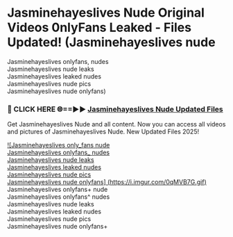 # Jasminehayeslives Nude Original Videos 0nlyFans Leaked - Files Updated! (Jasminehayeslives nude<br>

Jasminehayeslives onlyfans, nudes<br>
Jasminehayeslives nude leaks<br>
Jasminehayeslives leaked nudes<br>
Jasminehayeslives nude pics<br>
Jasminehayeslives nude onlyfans)

<h3>🔴 CLICK HERE 🌐==►► <a href="https://tinyurl.com/leaks-videos" rel="nofollow">Jasminehayeslives Nude Updated Files</a></h3>

Get Jasminehayeslives Nude and all content. Now you can access all videos and pictures of Jasminehayeslives Nude. New Updated Files 2025!

[![Jasminehayeslives only_fans nude<br>
Jasminehayeslives onlyfans_ nudes<br>
Jasminehayeslives nude leaks<br>
Jasminehayeslives leaked nudes<br>
Jasminehayeslives nude pics<br>
Jasminehayeslives nude onlyfans]
(https://i.imgur.com/0qMVB7G.gif)](https://tinyurl.com/leaks-videos)
Jasminehayeslives onlyfans+ nude<br>
Jasminehayeslives onlyfans^ nudes<br>
Jasminehayeslives nude leaks<br>
Jasminehayeslives leaked nudes<br>
Jasminehayeslives nude pics<br>
Jasminehayeslives nude onlyfans+